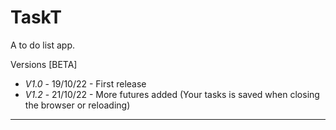 # TaskT
A to do list app.

Versions [BETA]

- *V1.0* - 19/10/22 - First release
- *V1.2* - 21/10/22 - More futures added (Your tasks is saved when closing the browser or reloading)
---
